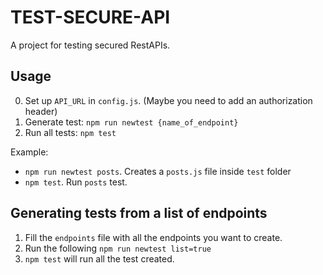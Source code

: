 # TEST-SECURE-API

A project for testing secured RestAPIs.

## Usage
0. Set up `API_URL` in `config.js`. (Maybe you need to add an authorization header)
1. Generate test: `npm run newtest {name_of_endpoint}`
2. Run all tests: `npm test`

Example:

* `npm run newtest posts`. Creates a `posts.js` file inside `test` folder
* `npm test`. Run `posts` test.

## Generating tests from a list of endpoints

1. Fill the `endpoints` file with all the endpoints you want to create.
2. Run the following `npm run newtest list=true`
3. `npm test` will run all the test created.
